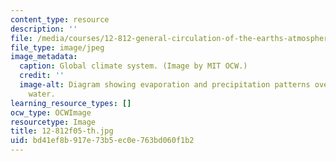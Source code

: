 ```yaml
---
content_type: resource
description: ''
file: /media/courses/12-812-general-circulation-of-the-earths-atmosphere-fall-2005/bd41ef8b917e73b5ec0e763bd060f1b2_12-812f05-th.jpg
file_type: image/jpeg
image_metadata:
  caption: Global climate system. (Image by MIT OCW.)
  credit: ''
  image-alt: Diagram showing evaporation and precipitation patterns over land and
    water.
learning_resource_types: []
ocw_type: OCWImage
resourcetype: Image
title: 12-812f05-th.jpg
uid: bd41ef8b-917e-73b5-ec0e-763bd060f1b2
---
```

